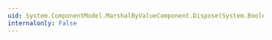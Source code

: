 ```yaml
---
uid: System.ComponentModel.MarshalByValueComponent.Dispose(System.Boolean)
internalonly: False
---
```


